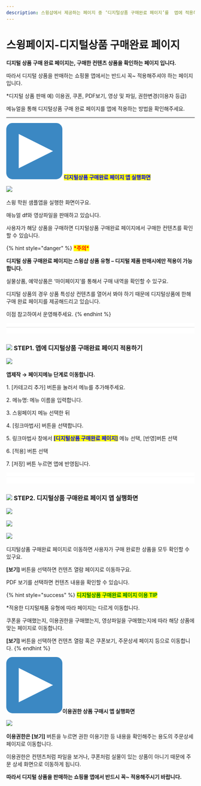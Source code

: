```yaml
---
description: 스윙샵에서 제공하는 페이지 중 ‘디지털상품 구매완료 페이지’를  앱에 적용하는 방법
---
```


# 스윙페이지-디지털상품 구매완료 페이지

**디지털 상품 구매 완료 페이지는, 구매한 컨텐츠 상품을 확인하는 페이지 입니다.**

따라서 디지털 상품을 판매하는 쇼핑몰 앱에서는 반드시 꼭\~ 적용해주셔야 하는 페이지입니다.&#x20;

\*디지털 상품 판매 예) 이용권, 쿠폰, PDF보기, 영상 및 파일, 권한변경(이용자 등급)

메뉴얼을 통해 디지털상품 구매 완료 페이지를 앱에 적용하는 방법을 확인해주세요.&#x20;

***

<img src="../../.gitbook/assets/image (5).png" alt="" data-size="line"> <mark style="color:blue;">**디지털상품 구매완료 페이지 앱 실행화면**</mark>

![](https://wp.swing2app.co.kr/wp-content/uploads/2021/02/%EB%94%94%EC%A7%80%ED%84%B8%EA%B5%AC%EB%A7%A4%EC%99%84%EB%A3%8C.1png.png)

스윙 학원 샘플앱을 실행한 화면이구요.

매뉴얼 df와 영상파일을 판매하고 있습니다.

사용자가 해당 상품을 구매하면 디지털상품 구매완료 페이지에서 구매한 컨텐츠를 확인할 수 있습니다.

{% hint style="danger" %}
<mark style="color:red;">**\*주의\***</mark>

**디지털 상품 구매완료 페이지는 스윙샵 상품 유형 – 디지털 제품 판매시에만 적용이 가능합니다.**

실물상품, 예약상품은 ‘마이페이지’를 통해서 구매 내역을 확인할 수 있구요.

디지털 상품의 경우 상품 특성상 컨텐츠를 열어서 봐야 하기 때문에 디지털상품에 한해 구매 완료 페이지를 제공해드리고 있습니다.

이점 참고하여서 운영해주세요.
{% endhint %}

![](<../../.gitbook/assets/구분선 (1) (1).PNG>)

### ![](https://wp.swing2app.co.kr/wp-content/uploads/2020/04/%EB%8B%A8%EB%9D%BD1-1.png) **STEP1. 앱에 디지털상품 구매완료 페이지 적용하기**&#x20;

![](https://wp.swing2app.co.kr/wp-content/uploads/2021/02/%EB%94%94%EC%A7%80%ED%84%B8%EA%B5%AC%EB%A7%A4%EC%99%84%EB%A3%8C.png)

**앱제작  → 페이지메뉴 단계로 이동합니다.**

1\. \[카테고리 추가] 버튼을 눌러서 메뉴를 추가해주세요.&#x20;

2\. 메뉴명: 메뉴 이름을 입력합니다.

3\. 스윙페이지 메뉴 선택한 뒤

4\. \[링크마법사] 버튼을 선택합니다.

5\. 링크마법사 창에서 <mark style="color:blue;">**\[디지털상품 구매완료 페이지]**</mark> 메뉴 선택, \[반영]버튼 선택

6\. \[적용] 버튼 선택

7\. \[저장] 버튼 누르면 앱에 반영됩니다.

![](<../../.gitbook/assets/구분선 (1) (1).PNG>)

### ![](https://wp.swing2app.co.kr/wp-content/uploads/2020/04/%EB%8B%A8%EB%9D%BD1-1.png) **STEP2. 디지털상품 구매완료 페이지 앱 실행화면**

![](https://wp.swing2app.co.kr/wp-content/uploads/2021/02/%EB%85%B9%ED%99%94\_2021\_02\_28\_03\_46\_38\_29.gif)

![](https://wp.swing2app.co.kr/wp-content/uploads/2021/02/%EB%94%94%EC%A7%80%ED%84%B8%EA%B5%AC%EB%A7%A4%EC%99%84%EB%A3%8C2.png)

![](https://wp.swing2app.co.kr/wp-content/uploads/2021/02/%EB%94%94%EC%A7%80%ED%84%B8%EA%B5%AC%EB%A7%A4%EC%99%84%EB%A3%8C3.png)

디지털상품 구매완료 페이지로 이동하면 사용자가 구매 완료한 상품을 모두 확인할 수 있구요.

**\[보기]** 버튼을 선택하면 컨텐츠 열람 페이지로 이동하구요.

PDF 보기를 선택하면 컨텐츠 내용을 확인할 수 있습니다.&#x20;

{% hint style="success" %}
<mark style="color:green;">**디지털상품 구매완료 페이지 이용 TIP**</mark>

\*적용한 디지털제품 유형에 따라 페이지는 다르게 이동합니다.

쿠폰을 구매했는지, 이용권한을 구매했는지, 영상파일을 구매했는지에 따라 해당 상품에 맞는 페이지로 이동합니다.&#x20;

**\[보기]** 버튼을 선택하면 컨텐츠 열람 혹은 쿠폰보기, 주문상세 페이지 등으로 이동합니다.&#x20;
{% endhint %}



<img src="../../.gitbook/assets/image (3) (1).png" alt="" data-size="line">**이용권한 상품 구매시 앱 실행화면**

![](https://wp.swing2app.co.kr/wp-content/uploads/2021/02/%EB%85%B9%ED%99%94\_2021\_02\_28\_03\_49\_47\_21.gif)

**이용권한은 \[보기]** 버튼을 누르면 권한 이용기한 등 내용을 확인해주는 용도의 주문상세 페이지로 이동합니다.

이용권한은 컨텐츠처럼 파일을 보거나, 쿠폰처럼 실물이 있는 상품이 아니기 때문에 주문 상세 화면으로 이동하게 됩니다.

&#x20;**따라서 디지털 상품을 판매하는 쇼핑몰 앱에서 반드시 꼭\~ 적용해주시기 바랍니다.**&#x20;

